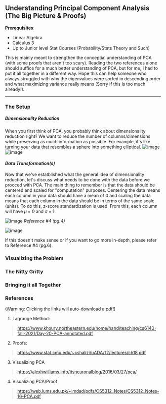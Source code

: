 ## Understanding Principal Component Analysis (The Big Picture & Proofs)

**Prerequisites**:
- Linear Algebra
- Calculus 3
- Up to Junior level Stat Courses (Probability/Stats Theory and Such)

This is mainly meant to strengthen the conceptial understanding of PCA (with some proofs that aren't too scary). Reading the two references alone should suffice for a much better understanding of PCA, but for me, I had to put it all together in a different way. Hope this can help someone who always struggled with why the eigenvalues were sorted in descending order and what maximizing variance really means (Sorry if this is too much already!).

---

### The Setup

##### ***Dimensionality Reduction***

When you first think of PCA, you probably think about dimensionality reduction right? We want to reduce the number of columns/dimensions while preserving as much information as possible. 
For example, it's like turning your data that resembles a sphere into something elliptical.
![image](https://github.com/user-attachments/assets/1fb2e58a-c830-47ae-b7a4-65fec60afac0)
![image](https://github.com/user-attachments/assets/6aa956aa-4321-4889-8196-a2b499b63f7a)

#### ***Data Transformation(s)***
Now that we've estatblished what the general idea of dimensionality reduction, let's discuss what needs to be done with the data before we procced with PCA. The main thing to remember is that the data should be centered and scaled for "computation" purposes. Centering the data means each column in your data should have a mean of 0 and scaling the data means that each column in the data should be in terms of the same scale (units). To do this, z-score standardization is used. From this, each column will have $\mu$ = 0 and $\sigma$ = 1.

![image](https://github.com/user-attachments/assets/90b37e0e-9de3-4242-9174-e114432bbed0)
*Reference #4 (pg.4)*


![image](https://github.com/user-attachments/assets/822e00c0-2ea5-4b97-a698-91a0495fcd86)



If this doesn't make sense or if you want to go more in-depth, please refer to Reference #4 (pg.6).


### Visualizing the Problem




### The Nitty Gritty




### Bringing it all Together









### References 
(Warning: Clicking the links will auto-download a pdf!)

1. Lagrange Method:
> https://www.khoury.northeastern.edu/home/hand/teaching/cs6140-fall-2021/Day-20-PCA-annotated.pdf

2. Proofs:
> https://www.stat.cmu.edu/~cshalizi/uADA/12/lectures/ch18.pdf

3. Visualizing PCA
> https://alexhwilliams.info/itsneuronalblog/2016/03/27/pca/

4. Visualizing PCA/Proof
> https://web.lums.edu.pk/~imdad/pdfs/CS5312_Notes/CS5312_Notes-16-PCA.pdf
